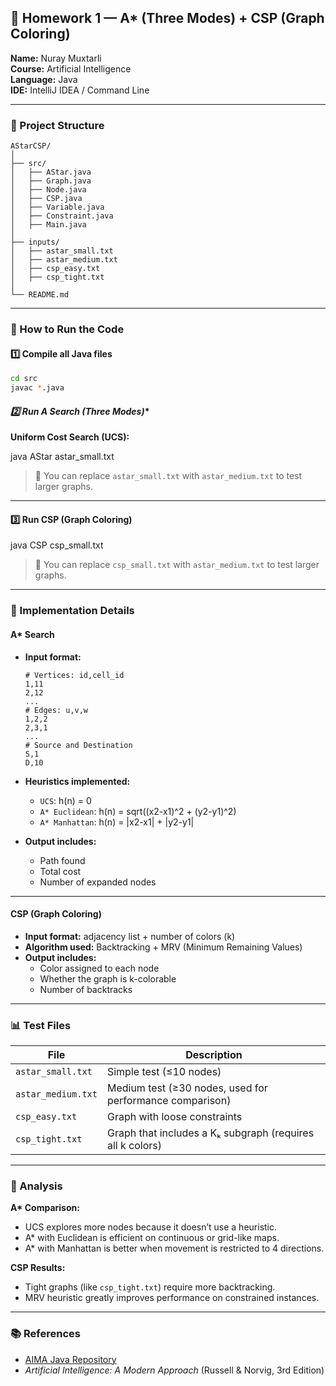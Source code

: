 ## 🧠 Homework 1 — A* (Three Modes) + CSP (Graph Coloring)

**Name:** Nuray Muxtarli  
**Course:** Artificial Intelligence  
**Language:** Java  
**IDE:** IntelliJ IDEA / Command Line  

---

### 📁 Project Structure
```
AStarCSP/
│
├── src/
│   ├── AStar.java
│   ├── Graph.java
│   ├── Node.java
│   ├── CSP.java
│   ├── Variable.java
│   ├── Constraint.java
│   ├── Main.java
│
├── inputs/
│   ├── astar_small.txt
│   ├── astar_medium.txt
│   ├── csp_easy.txt
│   ├── csp_tight.txt
│
└── README.md
```

---

### 🚀 How to Run the Code

#### **1️⃣ Compile all Java files**
```bash
cd src
javac *.java
```

#### **2️⃣ Run A* Search (Three Modes)**

**Uniform Cost Search (UCS):**

 java AStar astar_small.txt
 
> 📄 You can replace `astar_small.txt` with `astar_medium.txt` to test larger graphs.

---

#### **3️⃣ Run CSP (Graph Coloring)**

java CSP csp_small.txt
> 📄 You can replace `csp_small.txt` with `astar_medium.txt` to test larger graphs.

---

### 🧩 Implementation Details

#### **A\* Search**
- **Input format:**
  ```
  # Vertices: id,cell_id
  1,11
  2,12
  ...
  # Edges: u,v,w
  1,2,2
  2,3,1
  ...
  # Source and Destination
  S,1
  D,10
  ```

- **Heuristics implemented:**
  - `UCS`: h(n) = 0  
  - `A* Euclidean`: h(n) = sqrt((x2-x1)^2 + (y2-y1)^2)  
  - `A* Manhattan`: h(n) = |x2-x1| + |y2-y1|

- **Output includes:**
  - Path found  
  - Total cost  
  - Number of expanded nodes  

---

#### **CSP (Graph Coloring)**
- **Input format:** adjacency list + number of colors (k)
- **Algorithm used:** Backtracking + MRV (Minimum Remaining Values)
- **Output includes:**
  - Color assigned to each node
  - Whether the graph is k-colorable
  - Number of backtracks

---

### 📊 Test Files

| File | Description |
|------|--------------|
| `astar_small.txt` | Simple test (≤10 nodes) |
| `astar_medium.txt` | Medium test (≥30 nodes, used for performance comparison) |
| `csp_easy.txt` | Graph with loose constraints |
| `csp_tight.txt` | Graph that includes a Kₖ subgraph (requires all k colors) |

---

### 💬 Analysis

**A\* Comparison:**
- UCS explores more nodes because it doesn’t use a heuristic.
- A* with Euclidean is efficient on continuous or grid-like maps.
- A* with Manhattan is better when movement is restricted to 4 directions.

**CSP Results:**
- Tight graphs (like `csp_tight.txt`) require more backtracking.
- MRV heuristic greatly improves performance on constrained instances.

---

### 📚 References
- [AIMA Java Repository](https://github.com/aimacode/aima-java)
- *Artificial Intelligence: A Modern Approach* (Russell & Norvig, 3rd Edition)
